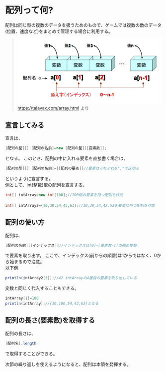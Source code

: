 # 配列って何?
配列は同じ型の複数のデータを扱うためのもので、ゲームでは複数の敵のデータ(位置、速度など)をまとめて管理する場合に利用する。
>![Array](../img/chap02/array.png)
<br>https://talavax.com/array.html より

## 宣言してみる
宣言は、

```java
[配列の型][] [配列の名前]=new [配列の型][[要素数]];
```
となる。
このとき、配列の中に入れる要素を直接書く場合は、

```java
[配列の型][] [配列の名前]={[配列の要素]}//要素はそれぞれを","で区切る
```
というように宣言する。
<br>例として、int(整数)型の配列を宣言する。

```java
int[] intArray=new int[100];//100個の要素を持つ配列を作成

int[] intArray2={10,30,54,42,63};//10,30,54,42,63を要素に持つ配列を作成
```

## 配列の使い方
配列は、
```java
[配列の名前][[インデックス]]//インデックスは[0]~[要素数-1]の間の整数
```

で要素を取り出す。
ここで、インデックス(前からの順番)は1からではなく、0から始まるので注意。
<br>以下例
```java
println(intArray2[3]);//42 intArrayの4番目の要素を取り出している
```

変数と同じく代入することもできる。

```java
intArray[1]=100
println(intArray);//{10,100,54,42,63}となる

```

## 配列の長さ(要素数)を取得する
配列の長さは、

```java
[配列名].length
```
で取得することができる。

次節の繰り返しを使えるようになると、配列は本領を発揮する。